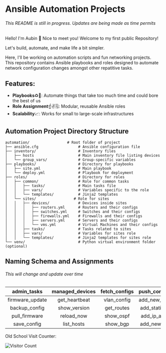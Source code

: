 # Ansible Automation Projects 
###### This README is still in progress. Updates are being made as time permits

Hello! I'm Aubin 👋 Nice to meet you!
Welcome to my first public Repository! 

Let's build, automate, and make life a bit simpler.<br/>

Here, I'll be working on automation scripts and fun networking projects.<br/>
This repository contains Ansible playbooks and roles designed to automate network configuration changes amongst other repatitive tasks.

## Features:
- **Playbooks**♻️📘: Automate things that take too much time and could bore the best of us
- **Role Assignment**☝️✌️🗒️: Modular, reusable Ansible roles                   
- **Scalability**📈: Works for small to large-scale infrastructures

## Automation Project Directory Structure

```plaintext
automation/                 # Root folder of project
├── ansible.cfg                  # Ansible configuration file
├── inventory/                   # Inventory files
│   ├── hosts                    # Main inventory file listing devices
│   └── group_vars/              # Group-specific variables
├── playbooks/                   # Directory for playbooks
│   ├── site.yml                 # Main playbook
│   └── deploy.yml               # Playbook for deployment
├── roles/                       # Directory for roles
│   ├── common/                  # Role for common tasks
│   │   ├── tasks/               # Main tasks file
│   │   ├── vars/                # Variables specific to the role
│   │   └── templates/           # Jinja2 templates
│   └── sites/                 # Role for sites
│   │   ├── devices/             # Devices inside sites
│   │   │   ├── routers.yml      # Routers and their configs
│   │   │   ├── switches.yml     # Switches and their configs
│   │   │   ├── firewalls.yml    # Firewalls and their configs
│   │   │   ├── servers.yml      # Servers and their configs
│   │   │   └── vms.yml          # Virtual Machines and their configs
│   │   ├── tasks/               # Tasks related to sites
│   │   ├── vars/                # Variables for sites role
│   │   └── templates/           # Jinja2 templates for sites role
└── venv/                        # Python virtual environment folder (optional)
```

## Naming Schema and Assignments
###### This will change and update over time 
  

| admin_tasks     | managed_devices | fetch_configs | push_configs  | interface_congifs |
|:---------------:|:---------------:|:-------------:|:-------------:|:-----------------:|
| firmware_update | get_heartbeat   | vlan_config   | add_new_vlan  | show_up_down      |
| backup_config   | show_version    | get_routes    | add_static_rt | show_counters     |
| pull_firmware   | reload_now      | show_ospf     | add_ip_addr   | show_erros        |
| save_config     | list_hosts      | show_bgp      | add_new_svi   | ip_addr           |


Old School Visit Counter:

![Visitor Count](https://profile-counter.glitch.me/sudoesjudo/count.svg)







